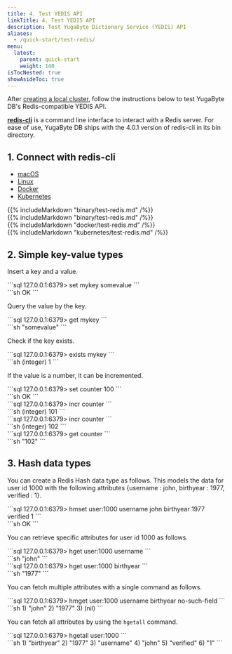 ```yaml
---
title: 4. Test YEDIS API
linkTitle: 4. Test YEDIS API
description: Test YugaByte Dictionary Service (YEDIS) API
aliases:
  - /quick-start/test-redis/
menu:
  latest:
    parent: quick-start
    weight: 140
isTocNested: true
showAsideToc: true
---
```


After [creating a local cluster](../create-local-cluster/), follow the instructions below to test YugaByte DB's Redis-compatible YEDIS API.

[**redis-cli**](https://redis.io/topics/rediscli) is a command line interface to interact with a Redis server. For ease of use, YugaByte DB ships with the 4.0.1 version of redis-cli in its bin directory.

## 1. Connect with redis-cli

<ul class="nav nav-tabs nav-tabs-yb">
  <li>
    <a href="#macos" class="nav-link active" id="macos-tab" data-toggle="tab" role="tab" aria-controls="macos" aria-selected="true">
      <i class="fab fa-apple" aria-hidden="true"></i>
      macOS
    </a>
  </li>
  <li>
    <a href="#linux" class="nav-link" id="linux-tab" data-toggle="tab" role="tab" aria-controls="linux" aria-selected="false">
      <i class="fab fa-linux" aria-hidden="true"></i>
      Linux
    </a>
  </li>
    <li>
    <a href="#docker" class="nav-link" id="docker-tab" data-toggle="tab" role="tab" aria-controls="docker" aria-selected="false">
      <i class="fab fa-docker" aria-hidden="true"></i>
      Docker
    </a>
  </li>
  <li>
    <a href="#kubernetes" class="nav-link" id="kubernetes-tab" data-toggle="tab" role="tab" aria-controls="kubernetes" aria-selected="false">
      <i class="fas fa-cubes" aria-hidden="true"></i>
      Kubernetes
    </a>
  </li>
</ul>

<div class="tab-content">
  <div id="macos" class="tab-pane fade show active" role="tabpanel" aria-labelledby="macos-tab">
    {{% includeMarkdown "binary/test-redis.md" /%}}
  </div>
  <div id="linux" class="tab-pane fade" role="tabpanel" aria-labelledby="linux-tab">
    {{% includeMarkdown "binary/test-redis.md" /%}}
  </div>
  <div id="docker" class="tab-pane fade" role="tabpanel" aria-labelledby="docker-tab">
    {{% includeMarkdown "docker/test-redis.md" /%}}
  </div>
  <div id="kubernetes" class="tab-pane fade" role="tabpanel" aria-labelledby="kubernetes-tab">
    {{% includeMarkdown "kubernetes/test-redis.md" /%}}
  </div>
</div>


## 2. Simple key-value types

Insert a key and a value.
<div class='copy separator-gt'>
```sql
127.0.0.1:6379> set mykey somevalue
```
</div>
```sh
OK
```

Query the value by the key.
<div class='copy separator-gt'>
```sql
127.0.0.1:6379> get mykey
```
</div>
```sh
"somevalue"
```

Check if the key exists.
<div class='copy separator-gt'>
```sql
127.0.0.1:6379> exists mykey
```
</div>
```sh
(integer) 1
```


If the value is a number, it can be incremented.
<div class='copy separator-gt'>
```sql
127.0.0.1:6379> set counter 100
```
</div>
```sh
OK
```
<div class='copy separator-gt'>
```sql
127.0.0.1:6379> incr counter
```
</div>
```sh
(integer) 101
```
<div class='copy separator-gt'>
```sql
127.0.0.1:6379> incr counter
```
</div>
```sh
(integer) 102
```
<div class='copy separator-gt'>
```sql
127.0.0.1:6379> get counter
```
</div>
```sh
"102"
```


## 3. Hash data types

You can create a Redis Hash data type as follows. This models the data for user id 1000 with the following attributes {username : john, birthyear : 1977, verified : 1}.
<div class='copy separator-gt'>
```sql
127.0.0.1:6379> hmset user:1000 username john birthyear 1977 verified 1
```
</div>
```sh
OK
```

You can retrieve specific attributes for user id 1000 as follows.
<div class='copy separator-gt'>
```sql
127.0.0.1:6379> hget user:1000 username
```
</div>
```sh
"john"
```
<div class='copy separator-gt'>
```sql
127.0.0.1:6379> hget user:1000 birthyear
```
</div>
```sh
"1977"
```

You can fetch multiple attributes with a single command as follows.
<div class='copy separator-gt'>
```sql
127.0.0.1:6379> hmget user:1000 username birthyear no-such-field
```
</div>
```sh
1) "john"
2) "1977"
3) (nil)
```

You can fetch all attributes by using the `hgetall` command.
<div class='copy separator-gt'>
```sql
127.0.0.1:6379> hgetall user:1000
```
</div>
```sh
1) "birthyear"
2) "1977"
3) "username"
4) "john"
5) "verified"
6) "1"
```
